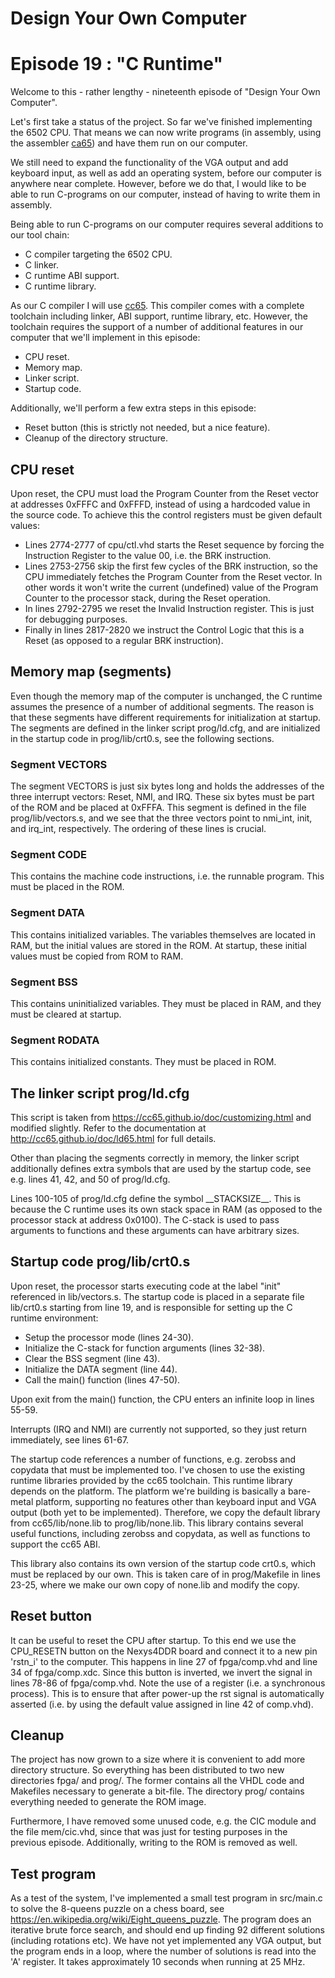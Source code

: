 # Design Your Own Computer
# Episode 19 : "C Runtime"

Welcome to this - rather lengthy - nineteenth episode of "Design Your Own
Computer".

Let's first take a status of the project. So far we've finished implementing
the 6502 CPU. That means we can now write programs (in assembly, using the
assembler [ca65](http://cc65.github.io/doc/ca65.html)) and have them run on our
computer.

We still need to expand the functionality of the VGA output and add keyboard
input, as well as add an operating system, before our computer is anywhere
near complete.  However, before we do that, I would like to be able to run
C-programs on our computer, instead of having to write them in assembly.

Being able to run C-programs on our computer requires several additions to
our tool chain:
* C compiler targeting the 6502 CPU.
* C linker.
* C runtime ABI support.
* C runtime library.

As our C compiler I will use [cc65](http://cc65.github.io/doc/cc65.html).  This
compiler comes with a complete toolchain including linker, ABI support, runtime
library, etc.  However, the toolchain requires the support of a number of
additional features in our computer that we'll implement in this episode:
* CPU reset.
* Memory map.
* Linker script.
* Startup code.

Additionally, we'll perform a few extra steps in this episode:
* Reset button (this is strictly not needed, but a nice feature).
* Cleanup of the directory structure.

## CPU reset
Upon reset, the CPU must load the Program Counter from the Reset vector at
addresses 0xFFFC and 0xFFFD, instead of using a hardcoded value in the source
code.  To achieve this the control registers must be given default values:
* Lines 2774-2777 of cpu/ctl.vhd starts the Reset sequence by forcing the
Instruction Register to the value 00, i.e. the BRK instruction.
* Lines 2753-2756 skip the first few cycles of the BRK
instruction, so the CPU immediately fetches the Program Counter from the Reset
vector. In other words it won't write the current (undefined) value of the 
Program Counter to the processor stack, during the Reset operation.
* In lines 2792-2795 we reset the Invalid Instruction register. This
is just for debugging purposes.
* Finally in lines 2817-2820 we instruct the
Control Logic that this is a Reset (as opposed to a regular BRK instruction).

## Memory map (segments)
Even though the memory map of the computer is unchanged, the C runtime assumes
the presence of a number of additional segments. The reason is that these
segments have different requirements for initialization at startup.
The segments are defined in the linker script prog/ld.cfg, and are initialized
in the startup code in prog/lib/crt0.s, see the following sections.

### Segment VECTORS
The segment VECTORS is just six bytes long and holds the addresses of the three
interrupt vectors: Reset, NMI, and IRQ. These six bytes must be part of the ROM
and be placed at 0xFFFA.  This segment is defined in the file
prog/lib/vectors.s, and we see that the three vectors point to nmi\_int, init,
and irq\_int, respectively.  The ordering of these lines is crucial.

### Segment CODE
This contains the machine code instructions, i.e. the runnable program. This
must be placed in the ROM.

### Segment DATA
This contains initialized variables. The variables themselves are located in
RAM, but the initial values are stored in the ROM. At startup, these initial
values must be copied from ROM to RAM.

### Segment BSS
This contains uninitialized variables. They must be placed in RAM, and they must
be cleared at startup.

### Segment RODATA
This contains initialized constants. They must be placed in ROM.


## The linker script prog/ld.cfg
This script is taken from <https://cc65.github.io/doc/customizing.html> and
modified slightly.  Refer to the documentation at
<http://cc65.github.io/doc/ld65.html> for full details.

Other than placing the segments correctly in memory, the linker script
additionally defines extra symbols that are used by the startup code, see
e.g.  lines 41, 42, and 50 of prog/ld.cfg.

Lines 100-105 of prog/ld.cfg define the symbol \_\_STACKSIZE\_\_. This is because the
C runtime uses its own stack space in RAM (as opposed to the processor stack at
address 0x0100). The C-stack is used to pass arguments to functions and these
arguments can have arbitrary sizes.


## Startup code prog/lib/crt0.s
Upon reset, the processor starts executing code at the label "init" referenced
in lib/vectors.s. The startup code is placed in a separate file lib/crt0.s
starting from line 19, and is responsible for setting up the C runtime
environment:
* Setup the processor mode (lines 24-30).
* Initialize the C-stack for function arguments (lines 32-38).
* Clear the BSS segment (line 43).
* Initialize the DATA segment (line 44).
* Call the main() function (lines 47-50).

Upon exit from the main() function, the CPU enters an infinite loop in lines 55-59.

Interrupts (IRQ and NMI) are currently not supported, so they just return immediately,
see lines 61-67.

The startup code references a number of functions, e.g. zerobss and copydata
that must be implemented too. I've chosen to use the existing runtime libraries
provided by the cc65 toolchain. This runtime library depends on the platform.
The platform we're building is basically a bare-metal platform, supporting no
features other than keyboard input and VGA output (both yet to be implemented).
Therefore, we copy the default library from cc65/lib/none.lib to
prog/lib/none.lib. This library contains several useful functions, including
zerobss and copydata, as well as functions to support the cc65 ABI.

This library also contains its own version of the startup code crt0.s, which
must be replaced by our own. This is taken care of in prog/Makefile in lines 23-25,
where we make our own copy of none.lib and modify the copy.


## Reset button
It can be useful to reset the CPU after startup.  To this end we use the
CPU\_RESETN button on the Nexys4DDR board and connect it to a new pin 'rstn\_i'
to the computer.  This happens in line 27 of fpga/comp.vhd and line 34 of
fpga/comp.xdc.  Since this button is inverted, we invert the signal in lines
78-86 of fpga/comp.vhd.  Note the use of a register (i.e. a synchronous
process). This is to ensure that after power-up the rst signal is automatically
asserted (i.e. by using the default value assigned in line 42 of comp.vhd).

## Cleanup
The project has now grown to a size where it is convenient to add more
directory structure.  So everything has been distributed to two new directories
fpga/ and prog/. The former contains all the VHDL code and Makefiles necessary
to generate a bit-file. The directory prog/ contains everything needed to
generate the ROM image.

Furthermore, I have removed some unused code, e.g.  the CIC module and the file
mem/cic.vhd, since that was just for testing purposes in the previous episode.
Additionally, writing to the ROM is removed as well.

## Test program
As a test of the system, I've implemented a small test program in src/main.c to
solve the 8-queens puzzle on a chess board, see
<https://en.wikipedia.org/wiki/Eight_queens_puzzle>. The program does an
iterative brute force search, and should end up finding 92 different solutions
(including rotations etc). We have not yet implemented any VGA output, but the
program ends in a loop, where the number of solutions is read into the 'A'
register.  It takes approximately 10 seconds when running at 25 MHz.

